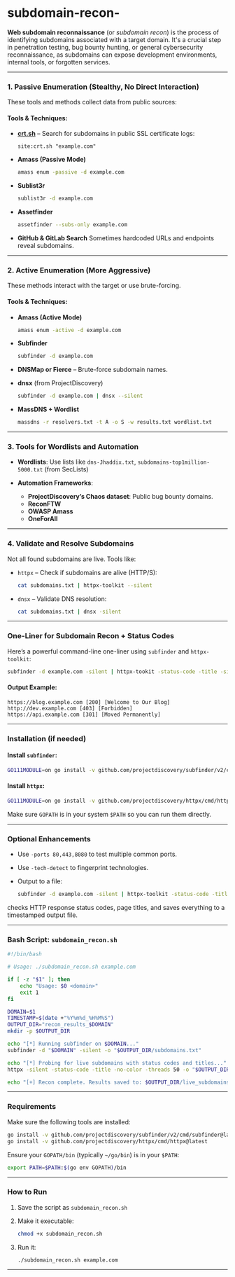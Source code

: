 # subdomain-recon-
**Web subdomain reconnaissance** (or *subdomain recon*) is the process of identifying subdomains associated with a target domain. It's a crucial step in penetration testing, bug bounty hunting, or general cybersecurity reconnaissance, as subdomains can expose development environments, internal tools, or forgotten services.

---

### **1. Passive Enumeration (Stealthy, No Direct Interaction)**

These tools and methods collect data from public sources:

#### Tools & Techniques:

* **[crt.sh](https://crt.sh/)** – Search for subdomains in public SSL certificate logs:

  ```
  site:crt.sh "example.com"
  ```
* **Amass (Passive Mode)**

  ```bash
  amass enum -passive -d example.com
  ```
* **Sublist3r**

  ```bash
  sublist3r -d example.com
  ```
* **Assetfinder**

  ```bash
  assetfinder --subs-only example.com
  ```
* **GitHub & GitLab Search**
  Sometimes hardcoded URLs and endpoints reveal subdomains.

---

###  **2. Active Enumeration (More Aggressive)**

These methods interact with the target or use brute-forcing.

#### Tools & Techniques:

* **Amass (Active Mode)**

  ```bash
  amass enum -active -d example.com
  ```
* **Subfinder**

  ```bash
  subfinder -d example.com
  ```
* **DNSMap or Fierce** – Brute-force subdomain names.
* **dnsx** (from ProjectDiscovery)

  ```bash
  subfinder -d example.com | dnsx --silent
  ```
* **MassDNS + Wordlist**

  ```bash
  massdns -r resolvers.txt -t A -o S -w results.txt wordlist.txt
  ```

---

###  **3. Tools for Wordlists and Automation**

* **Wordlists**: Use lists like `dns-Jhaddix.txt`, `subdomains-top1million-5000.txt` (from SecLists)
* **Automation Frameworks**:

  * **ProjectDiscovery’s Chaos dataset**: Public bug bounty domains.
  * **ReconFTW**
  * **OWASP Amass**
  * **OneForAll**

---

###  **4. Validate and Resolve Subdomains**

Not all found subdomains are live. Tools like:

* `httpx` – Check if subdomains are alive (HTTP/S):

  ```bash
  cat subdomains.txt | httpx-toolkit --silent
  ```
* `dnsx` – Validate DNS resolution:

  ```bash
  cat subdomains.txt | dnsx -silent
  ```

---

###  **One-Liner for Subdomain Recon + Status Codes**

Here’s a powerful command-line one-liner using `subfinder` and `httpx-toolkit`:

```bash
subfinder -d example.com -silent | httpx-tookit -status-code -title -silent
```

####  Output Example:

```
https://blog.example.com [200] [Welcome to Our Blog]
http://dev.example.com [403] [Forbidden]
https://api.example.com [301] [Moved Permanently]
```

---

###  **Installation (if needed)**

#### Install `subfinder`:

```bash
GO111MODULE=on go install -v github.com/projectdiscovery/subfinder/v2/cmd/subfinder@latest
```

#### Install `httpx`:

```bash
GO111MODULE=on go install -v github.com/projectdiscovery/httpx/cmd/httpx@latest
```

Make sure `GOPATH` is in your system `$PATH` so you can run them directly.

---

###  **Optional Enhancements**

* Use `-ports 80,443,8080` to test multiple common ports.
* Use `-tech-detect` to fingerprint technologies.
* Output to a file:

  ```bash
  subfinder -d example.com -silent | httpx-toolkit -status-code -title -silent -o live_subdomains.txt
  ```
 checks HTTP response status codes, page titles, and saves everything to a timestamped output file.

---

###  **Bash Script: `subdomain_recon.sh`**

```bash
#!/bin/bash

# Usage: ./subdomain_recon.sh example.com

if [ -z "$1" ]; then
    echo "Usage: $0 <domain>"
    exit 1
fi

DOMAIN=$1
TIMESTAMP=$(date +"%Y%m%d_%H%M%S")
OUTPUT_DIR="recon_results_$DOMAIN"
mkdir -p $OUTPUT_DIR

echo "[*] Running subfinder on $DOMAIN..."
subfinder -d "$DOMAIN" -silent -o "$OUTPUT_DIR/subdomains.txt"

echo "[*] Probing for live subdomains with status codes and titles..."
httpx -silent -status-code -title -no-color -threads 50 -o "$OUTPUT_DIR/live_subdomains_$TIMESTAMP.txt" < "$OUTPUT_DIR/subdomains.txt"

echo "[+] Recon complete. Results saved to: $OUTPUT_DIR/live_subdomains_$TIMESTAMP.txt"
```

---

### **Requirements**

Make sure the following tools are installed:

```bash
go install -v github.com/projectdiscovery/subfinder/v2/cmd/subfinder@latest
go install -v github.com/projectdiscovery/httpx/cmd/httpx@latest
```

Ensure your `GOPATH/bin` (typically `~/go/bin`) is in your `$PATH`:

```bash
export PATH=$PATH:$(go env GOPATH)/bin
```

---

###  **How to Run**

1. Save the script as `subdomain_recon.sh`
2. Make it executable:

   ```bash
   chmod +x subdomain_recon.sh

   ```
   
3. Run it:

   ```bash
   ./subdomain_recon.sh example.com
   ```

---





